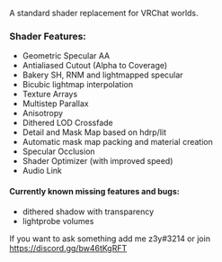 A standard shader replacement for VRChat worlds.

### Shader Features:

- Geometric Specular AA
- Antialiased Cutout (Alpha to Coverage)
- Bakery SH, RNM and lightmapped specular
- Bicubic lightmap interpolation
- Texture Arrays
- Multistep Parallax
- Anisotropy
- Dithered LOD Crossfade
- Detail and Mask Map based on hdrp/lit
- Automatic mask map packing and material creation
- Specular Occlusion
- Shader Optimizer (with improved speed)
- Audio Link

#### Currently known missing features and bugs:
- dithered shadow with transparency
- lightprobe volumes

If you want to ask something add me z3y#3214 or join https://discord.gg/bw46tKgRFT
